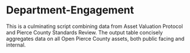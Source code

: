 # Department-Engagement
This is a culminating script combining data from Asset Valuation Protocol and Pierce County Standards Review. The output table concisely aggregates data on all Open Pierce County assets, both public facing and internal.
